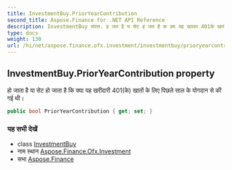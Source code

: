 ```yaml
---
title: InvestmentBuy.PriorYearContribution
second_title: Aspose.Finance for .NET API Reference
description: InvestmentBuy संपत्त. ह जत है य सेट ह जत है क क्य यह खरदर 401के खतं के लए पछले सल के यगदन से क गई थ
type: docs
weight: 130
url: /hi/net/aspose.finance.ofx.investment/investmentbuy/prioryearcontribution/
---
```

## InvestmentBuy.PriorYearContribution property

हो जाता है या सेट हो जाता है कि क्या यह खरीदारी 401(के) खातों के लिए पिछले साल के योगदान से की गई थी।

```csharp
public bool PriorYearContribution { get; set; }
```

### यह सभी देखें

* class [InvestmentBuy](../)
* नाम स्थान [Aspose.Finance.Ofx.Investment](../../investmentbuy/)
* सभा [Aspose.Finance](../../../)


